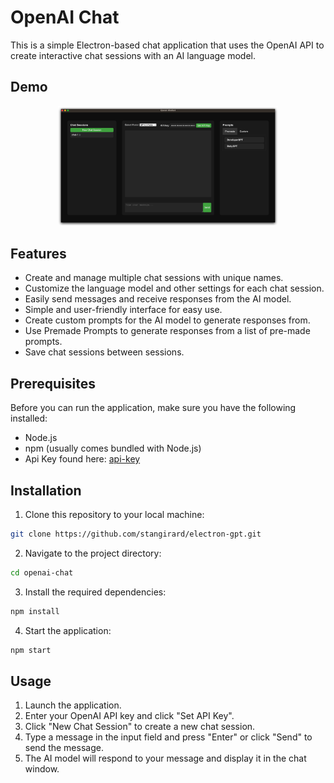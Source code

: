 # OpenAI Chat

This is a simple Electron-based chat application that uses the OpenAI API to create interactive chat sessions with an AI language model.

## Demo

<p align="center">
<img src="2023-04-18-23-42-33.png" alt="demo" width="70%">
<p align="center">



## Features
- Create and manage multiple chat sessions with unique names.
- Customize the language model and other settings for each chat session.
- Easily send messages and receive responses from the AI model.
- Simple and user-friendly interface for easy use.
- Create custom prompts for the AI model to generate responses from.
- Use Premade Prompts to generate responses from a list of pre-made prompts.
- Save chat sessions between sessions.

## Prerequisites
Before you can run the application, make sure you have the following installed:
- Node.js
- npm (usually comes bundled with Node.js)
- Api Key found here: [api-key](https://platform.openai.com/account/api-keys)

## Installation
1. Clone this repository to your local machine:
```bash
git clone https://github.com/stangirard/electron-gpt.git
```
2. Navigate to the project directory:
```bash  
cd openai-chat
```
3. Install the required dependencies:
```bash
npm install
```
4. Start the application:
```bash
npm start
```


## Usage
1. Launch the application.
2. Enter your OpenAI API key and click "Set API Key".
3. Click "New Chat Session" to create a new chat session.
4. Type a message in the input field and press "Enter" or click "Send" to send the message.
5. The AI model will respond to your message and display it in the chat window.
